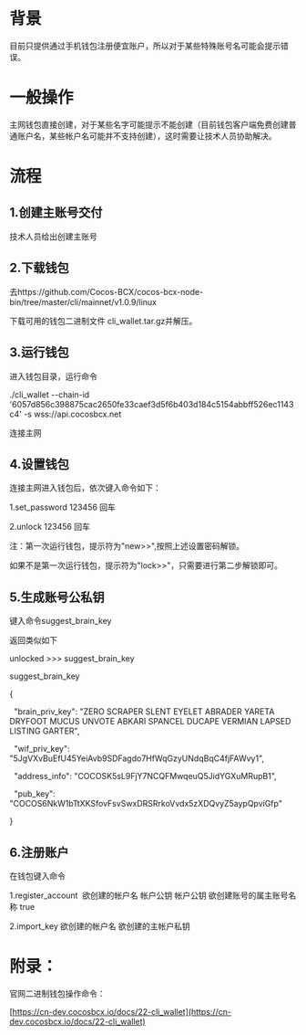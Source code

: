 # 背景
目前只提供通过手机钱包注册便宜账户，所以对于某些特殊账号名可能会提示错误。

# 一般操作
主网钱包直接创建，对于某些名字可能提示不能创建（目前钱包客户端免费创建普通账户名，某些帐户名可能并不支持创建），这时需要让技术人员协助解决。

# 流程
## 1.创建主账号交付
技术人员给出创建主账号

## 2.下载钱包
去https://github.com/Cocos-BCX/cocos-bcx-node-bin/tree/master/cli/mainnet/v1.0.9/linux

下载可用的钱包二进制文件 cli_wallet.tar.gz并解压。

## 3.运行钱包
进入钱包目录，运行命令

./cli_wallet --chain-id '6057d856c398875cac2650fe33caef3d5f6b403d184c5154abbff526ec1143c4' -s wss://api.cocosbcx.net 

连接主网

## 4.设置钱包
连接主网进入钱包后，依次键入命令如下：

1.set_password 123456 回车

2.unlock 123456 回车

注：第一次运行钱包，提示符为"new>>",按照上述设置密码解锁。

如果不是第一次运行钱包，提示符为"lock>>"，只需要进行第二步解锁即可。

## 5.生成账号公私钥
键入命令suggest_brain_key 

返回类似如下

unlocked >>> suggest_brain_key

suggest_brain_key

{

  "brain_priv_key": "ZERO SCRAPER SLENT EYELET ABRADER YARETA DRYFOOT MUCUS UNVOTE ABKARI SPANCEL DUCAPE VERMIAN LAPSED LISTING GARTER",

  "wif_priv_key": "5JgVXvBuEfU45YeiAvb9SDFagdo7HfWqGzyUNdqBqC4fjFAWvy1",

  "address_info": "COCOSK5sL9FjY7NCQFMwqeuQ5JidYGXuMRupB1",

  "pub_key": "COCOS6NkW1bTtXKSfovFsvSwxDRSRrkoVvdx5zXDQvyZ5aypQpviGfp"

}	 

## 6.注册账户
在钱包键入命令

1.register_account  欲创建的帐户名 帐户公钥 帐户公钥  欲创建账号的属主账号名称 true 

 2.import_key 欲创建的帐户名 欲创建的主帐户私钥  

# 附录：
官网二进制钱包操作命令：

[https://cn-dev.cocosbcx.io/docs/22-cli_wallet](https://cn-dev.cocosbcx.io/docs/22-cli_wallet)












# 
